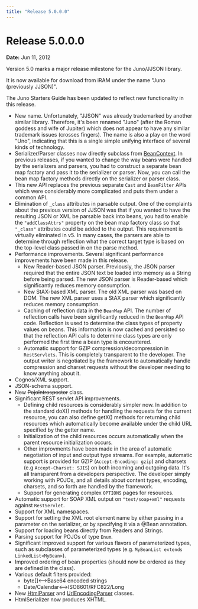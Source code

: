 ```yaml
---
title: "Release 5.0.0.0"
---
```


# Release 5.0.0.0

**Date:** Jun 11, 2012

Version 5.0 marks a major release milestone for the Juno/JJSON library.  

It is now available for download from iRAM under the name "Juno (previously JJSON)".  

The Juno Starters Guide has been updated to reflect new functionality in this release.

- New name. Unfortunately, "JJSON" was already trademarked by another similar library. Therefore, it's been renamed "Juno" (after the Roman goddess and wife of Jupiter) which does not appear to have any similar trademark issues (crosses fingers). The name is also a play on the word "Uno", indicating that this is a single simple unifying interface of several kinds of technology.
- Serializer/Parser classes now directly subclass from [BeanContext]({{API_DOCS}}/org/apache/juneau/BeanContext.html). In previous releases, if you wanted to change the way beans were handled by the serializers and parsers, you had to construct a separate bean map factory and pass it to the serializer or parser. Now, you can call the bean map factory methods directly on the serializer or parser class.
-  This new API replaces the previous separate `Cast` and `BeanFilter` APIs which were considerably more complicated and puts them under a common API.
- Elimination of `_class` attributes in parsable output. One of the complaints about the previous version of JJSON was that if you wanted to have the resulting JSON or XML be parsable back into beans, you had to enable the `"addClassAttrs"` property on the bean map factory class so that `"_class"` attributes could be added to the output. This requirement is virtually eliminated in v5. In many cases, the parsers are able to determine through reflection what the correct target type is based on the top-level class passed in on the parse method.
- Performance improvements. Several significant performance improvements have been made in this release.
  - New Reader-based JSON parser. Previously, the JSON parser required that the entire JSON text be loaded into memory as a String before being parsed. The new JSON parser is Reader-based which significantly reduces memory consumption.
  - New StAX-based XML parser. The old XML parser was based on DOM. The new XML parser uses a StAX parser which significantly reduces memory consumption.
  - Caching of reflection data in the `BeanMap` API. The number of reflection calls have been significantly reduced in the `BeanMap` API code. Reflection is used to determine the class types of property values on beans. This information is now cached and persisted so that the reflection API calls to determine class types are only performed the first time a bean type is encountered.
  - Automatic support for GZIP compression/decompression in `RestServlets`. This is completely transparent to the developer. The output writer is negotiated by the framework to automatically handle compression and charset requests without the developer needing to know anything about it.
- Cognos/XML support.
- JSON-schema support.
- New ~~PojoIntrospector~~ class.
- Significant REST servlet API improvements.
  - Defining child resources is considerably simpler now. In addition to the standard doX() methods for handling the requests for the current resource, you can also define getX() methods for returning child resources which automatically become available under the child URL specified by the getter name.
  - Initialization of the child resources occurs automatically when the parent resource initialization occurs.
  - Other improvments have been made in the area of automatic negotiation of input and output type streams. For example, automatic support is provided for GZIP (`Accept-Encoding: gzip`) and charsets (e.g `Accept-Charset: SJIS`) on both incoming and outgoing data. It's all transparent from a developers perspective. The developer simply working with POJOs, and all details about content types, encoding, charsets, and so forth are handled by the framework.
  - Support for generating complex `OPTIONS` pages for resources.
- Automatic support for SOAP XML output on `"text/soap+xml"` requests against `RestServlet`.
- Support for XML namespaces.
- Support for setting the XML root element name by either passing in a parameter on the serializer, or by specifying it via a @Bean annotation.
- Support for loading beans directly from Readers and Strings.
- Parsing support for POJOs of type `Enum`.
- Significant improved support for various flavors of parameterized types, such as subclasses of parameterized types (e.g. `MyBeanList extends LinkedList<MyBean>`).
- Improved ordering of bean properties (should now be ordered as they are defined in the class).
- Various default filters provided:
  - byte[]&lt;--&gt;Base64 encoded strings
  - Date/Calendar&lt;--&gt;ISO8601/RFC822/Long
- New [HtmlParser]({{API_DOCS}}/org/apache/juneau/html/HtmlParser.html) and [UrlEncodingParser]({{API_DOCS}}/org/apache/juneau/urlencoding/UrlEncodingParser.html) classes.
- HtmlSerializer now produces XHTML.